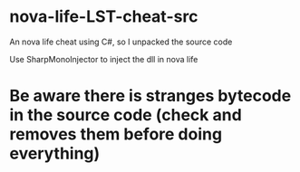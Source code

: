 # nova-life-LST-cheat-src

An nova life cheat using C#, so I unpacked the source code

Use SharpMonoInjector to inject the dll in nova life

# Be aware there is stranges bytecode in the source code (check and removes them before doing everything)

